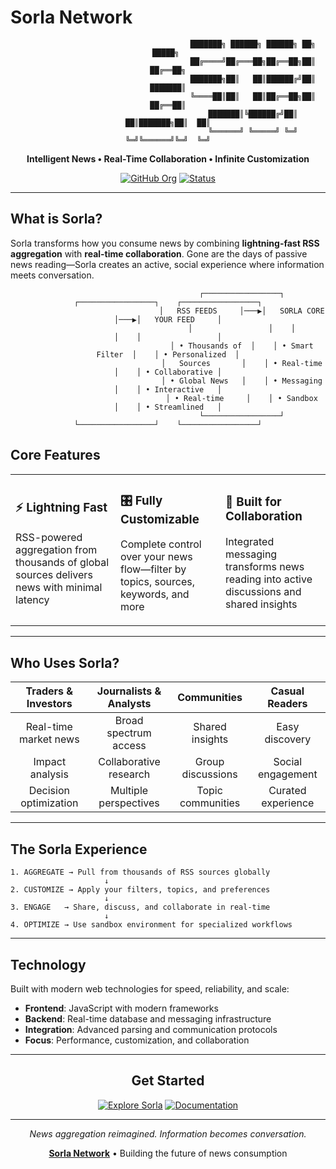 # Sorla Network

<div align="center">

```
                                      ███████╗ ██████╗ ██████╗ ██╗      █████╗ 
                                      ██╔════╝██╔═══██╗██╔══██╗██║     ██╔══██╗
                                      ███████╗██║   ██║██████╔╝██║     ███████║
                                      ╚════██║██║   ██║██╔══██╗██║     ██╔══██║
                                      ███████║╚██████╔╝██║  ██║███████╗██║  ██║
                                      ╚══════╝ ╚═════╝ ╚═╝  ╚═╝╚══════╝╚═╝  ╚═╝
```

**Intelligent News • Real-Time Collaboration • Infinite Customization**

[![GitHub Org](https://img.shields.io/badge/GitHub-Sorla--Network-black?style=flat-square&logo=github)](https://github.com/Sorla-Network)
[![Status](https://img.shields.io/badge/Status-In%20Development-white?style=flat-square)](https://github.com/Sorla-Network/sorla)

</div>

---

## What is Sorla?

Sorla transforms how you consume news by combining **lightning-fast RSS aggregation** with **real-time collaboration**. Gone are the days of passive news reading—Sorla creates an active, social experience where information meets conversation.

<div align="center">

```
                                 ┌─────────────────┐    ┌─────────────────┐    ┌─────────────────┐
                                 │   RSS FEEDS     │───▶│   SORLA CORE    │───▶│   YOUR FEED     │
                                 │                 │    │                 │    │                 │
                                 │ • Thousands of  │    │ • Smart Filter  │    │ • Personalized  │
                                 │   Sources       │    │ • Real-time     │    │ • Collaborative │
                                 │ • Global News   │    │ • Messaging     │    │ • Interactive   │
                                 │ • Real-time     │    │ • Sandbox       │    │ • Streamlined   │
                                 └─────────────────┘    └─────────────────┘    └─────────────────┘
```

</div>

## Core Features

<table>
<tr>
<td width="33%">

### ⚡ Lightning Fast
RSS-powered aggregation from thousands of global sources delivers news with minimal latency

</td>
<td width="33%">

### 🎛️ Fully Customizable
Complete control over your news flow—filter by topics, sources, keywords, and more

</td>
<td width="33%">

### 💬 Built for Collaboration
Integrated messaging transforms news reading into active discussions and shared insights

</td>
</tr>
</table>

---

## Who Uses Sorla?

<div align="center">

| **Traders & Investors** | **Journalists & Analysts** | **Communities** | **Casual Readers** |
|:------------------------:|:---------------------------:|:---------------:|:------------------:|
| Real-time market news    | Broad spectrum access       | Shared insights | Easy discovery     |
| Impact analysis          | Collaborative research      | Group discussions| Social engagement  |
| Decision optimization    | Multiple perspectives       | Topic communities| Curated experience |

</div>

---

## The Sorla Experience

```
1. AGGREGATE → Pull from thousands of RSS sources globally
                     ↓
2. CUSTOMIZE → Apply your filters, topics, and preferences  
                     ↓
3. ENGAGE   → Share, discuss, and collaborate in real-time
                     ↓
4. OPTIMIZE → Use sandbox environment for specialized workflows
```

---

## Technology

Built with modern web technologies for speed, reliability, and scale:

- **Frontend**: JavaScript with modern frameworks
- **Backend**: Real-time database and messaging infrastructure  
- **Integration**: Advanced parsing and communication protocols
- **Focus**: Performance, customization, and collaboration

---

<div align="center">

## Get Started

[![Explore Sorla](https://img.shields.io/badge/Explore-Sorla%20Platform-white?style=for-the-badge&logo=github)](https://github.com/Sorla-Network/sorla)
[![Documentation](https://img.shields.io/badge/Read-Documentation-black?style=for-the-badge)](https://github.com/Sorla-Network/sorla#readme)

---

*News aggregation reimagined. Information becomes conversation.*

**[Sorla Network](https://github.com/Sorla-Network)** • Building the future of news consumption

</div>
